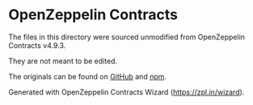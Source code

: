 # OpenZeppelin Contracts

The files in this directory were sourced unmodified from OpenZeppelin Contracts v4.9.3.

They are not meant to be edited.

The originals can be found on [GitHub] and [npm].

[GitHub]: https://github.com/OpenZeppelin/openzeppelin-contracts-upgradeable/tree/v4.9.3
[npm]: https://www.npmjs.com/package/@openzeppelin/contracts-upgradeable/v/4.9.3

Generated with OpenZeppelin Contracts Wizard (https://zpl.in/wizard).
